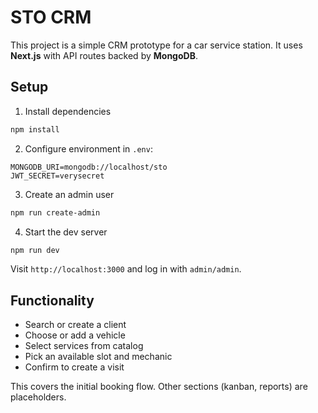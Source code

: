# STO CRM

This project is a simple CRM prototype for a car service station.
It uses **Next.js** with API routes backed by **MongoDB**.

## Setup

1. Install dependencies

```bash
npm install
```

2. Configure environment in `.env`:

```
MONGODB_URI=mongodb://localhost/sto
JWT_SECRET=verysecret
```

3. Create an admin user

```bash
npm run create-admin
```

4. Start the dev server

```bash
npm run dev
```

Visit `http://localhost:3000` and log in with `admin/admin`.

## Functionality

- Search or create a client
- Choose or add a vehicle
- Select services from catalog
- Pick an available slot and mechanic
- Confirm to create a visit

This covers the initial booking flow. Other sections (kanban, reports) are placeholders.
